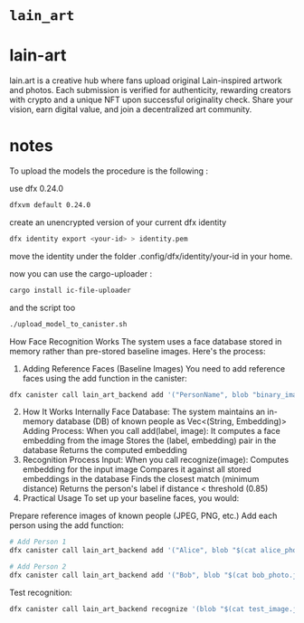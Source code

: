 # `lain_art`

# lain-art
lain.art is a creative hub where fans upload original Lain-inspired artwork and photos. Each submission is verified for authenticity, rewarding creators with crypto and a unique NFT upon successful originality check. Share your vision, earn digital value, and join a decentralized art community.

# notes

To upload the models the procedure is the following :

use dfx 0.24.0 

```bash
dfxvm default 0.24.0
```

create an unencrypted version of your current dfx identity 

```bash
dfx identity export <your-id> > identity.pem
```

move the identity under the folder .config/dfx/identity/your-id in your home.

now you can use the cargo-uploader :

```bash
cargo install ic-file-uploader
```

and the script too

```bash
./upload_model_to_canister.sh 
```

How Face Recognition Works
The system uses a face database stored in memory rather than pre-stored baseline images. Here's the process:

1. Adding Reference Faces (Baseline Images)
You need to add reference faces using the add function in the canister:

```bash
dfx canister call lain_art_backend add '("PersonName", blob "binary_image_data")' --network ic
```

2. How It Works Internally
Face Database: The system maintains an in-memory database (DB) of known people as Vec<(String, Embedding)>
Adding Process: When you call add(label, image):
It computes a face embedding from the image
Stores the (label, embedding) pair in the database
Returns the computed embedding
3. Recognition Process
Input: When you call recognize(image):
Computes embedding for the input image
Compares it against all stored embeddings in the database
Finds the closest match (minimum distance)
Returns the person's label if distance < threshold (0.85)
4. Practical Usage
To set up your baseline faces, you would:

Prepare reference images of known people (JPEG, PNG, etc.)
Add each person using the add function:

```bash
# Add Person 1
dfx canister call lain_art_backend add '("Alice", blob "$(cat alice_photo.jpg | base64 -w 0)")' --network ic

# Add Person 2  
dfx canister call lain_art_backend add '("Bob", blob "$(cat bob_photo.jpg | base64 -w 0)")' --network ic
```

Test recognition:

```bash
dfx canister call lain_art_backend recognize '(blob "$(cat test_image.jpg | base64 -w 0)")' --network ic
```